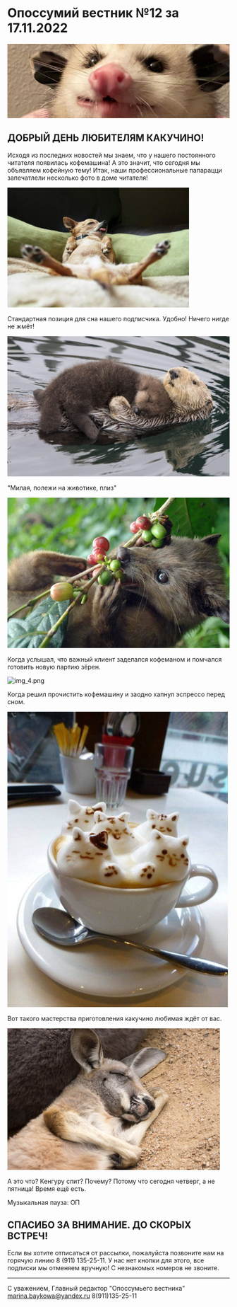 # Опоссумий вестник №12 за 17.11.2022

![img.png](images/img.png)

## ДОБРЫЙ ДЕНЬ ЛЮБИТЕЛЯМ КАКУЧИНО!

Исходя из последних новостей мы знаем, что у нашего постоянного читателя появилась кофемашина! А это значит, что сегодня мы объявляем кофейную тему!
Итак, наши профессиональные папарацци запечатлели несколько фото в доме читателя!

![img_1.png](images/img_1.png)

Стандартная позиция для сна нашего подписчика. Удобно! Ничего нигде не жмёт!

![img_2.png](images/img_2.png)

"Милая, полежи на животике, плиз"

![img_3.png](images/img_3.png)

Когда услышал, что важный клиент заделался кофеманом и помчался готовить новую партию зёрен.

![img_4.png](images/img_4.png)

Когда решил прочистить кофемашину и заодно хапнул эспрессо перед сном.

![img_5.png](images/img_5.png)

Вот такого мастерства приготовления какучино любимая ждёт от вас.

![img_6.png](images/img_6.png)

А это что? Кенгуру спит? Почему? Потому что сегодня четверг, а не пятница! Время ещё есть.


Музыкальная пауза: ОП

## СПАСИБО ЗА ВНИМАНИЕ. ДО СКОРЫХ ВСТРЕЧ!

Если вы хотите отписаться от рассылки, пожалуйста позвоните нам на горячую линию 8 (911) 135-25-11.
У нас нет кнопки для этого, все подписки мы отменяем вручную! С незнакомых номеров не звоните.



---

С уважением, Главный редактор "Опоссумьего вестника"
marina.baykowa@yandex.ru
8(911)135-25-11
